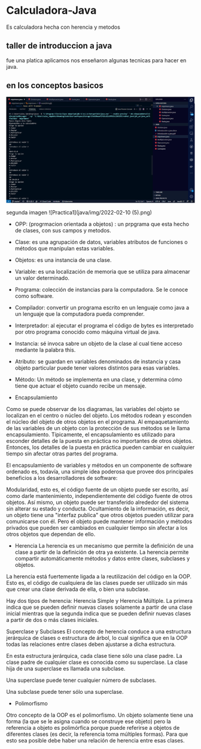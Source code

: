 # Calculadora-Java
 Es calculadora hecha con herencia y metodos


## taller de introduccion a java

fue una platica aplicamos nos enseñaron algunas tecnicas para hacer en java.

## en los conceptos basicos

![Practica](java/img/2022-02-10.png)

segunda imagen 
![Practica1](java/img/2022-02-10 (5).png)

- OPP: (progrmacion orientada a objetos) :
un prpgrama que esta hecho de clases, con sus campos y metodos.
- Clase: es una agrupación de datos, variables atributos de funciones o métodos que manipulan estas variables.
- Objetos: es una instancia de una clase.
- Variable: es una localización de memoria que se utiliza para almacenar un valor determinado.
- Programa: colección de instancias para la computadora. Se le conoce como software.
- Compilador: convertir un programa escrito en un lenguaje como java a un lenguaje que la computadora pueda comprender.
- Interpretador: al ejecutar el programa el código de bytes es interpretado por otro programa conocido como máquina virtual de java.
- Instancia: sé invoca sabre un objeto de la clase al cual tiene acceso mediante la palabra this.
- Atributo: se guardan en variables denominados de instancia y casa objeto particular puede tener valores distintos para esas variables.

- Método: Un método se implementa en una clase, y determina cómo tiene que actuar el objeto cuando recibe un mensaje.

- Encapsulamiento

Como se puede observar de los diagramas, las variables del objeto se localizan en el centro o núcleo del objeto. Los métodos rodean y esconden el núcleo del objeto de otros objetos en el programa. Al empaquetamiento de las variables de un objeto con la protección de sus métodos se le llama encapsulamiento. Típicamente, el encapsulamiento es utilizado para esconder detalles de la puesta en práctica no importantes de otros objetos. Entonces, los detalles de la puesta en práctica pueden cambiar en cualquier tiempo sin afectar otras partes del programa.

El encapsulamiento de variables y métodos en un componente de software ordenado es, todavía, una simple idea poderosa que provee dos principales beneficios a los desarrolladores de software:

Modularidad, esto es, el código fuente de un objeto puede ser escrito, así como darle mantenimiento, independientemente del código fuente de otros objetos. Así mismo, un objeto puede ser transferido alrededor del sistema sin alterar su estado y conducta.
Ocultamiento de la información, es decir, un objeto tiene una "interfaz publica" que otros objetos pueden utilizar para comunicarse con él. Pero el objeto puede mantener información y métodos privados que pueden ser cambiados en cualquier tiempo sin afectar a los otros objetos que dependan de ello.

- Herencia
La herencia es un mecanismo que permite la definición de una clase a partir de la definición de otra ya existente. La herencia permite compartir automáticamente métodos y datos entre clases, subclases y objetos.

La herencia está fuertemente ligada a la reutilización del código en la OOP. Esto es, el código de cualquiera de las clases puede ser utilizado sin más que crear una clase derivada de ella, o bien una subclase.

Hay dos tipos de herencia: Herencia Simple y Herencia Múltiple. La primera indica que se pueden definir nuevas clases solamente a partir de una clase inicial mientras que la segunda indica que se pueden definir nuevas clases a partir de dos o más clases iniciales.

Superclase y Subclases
El concepto de herencia conduce a una estructura jerárquica de clases o estructura de árbol, lo cual significa que en la OOP todas las relaciones entre clases deben ajustarse a dicha estructura.

En esta estructura jerárquica, cada clase tiene sólo una clase padre. La clase padre de cualquier clase es conocida como su superclase. La clase hija de una superclase es llamada una subclase.

Una superclase puede tener cualquier número de subclases.

Una subclase puede tener sólo una superclase.

- Polimorfismo

Otro concepto de la OOP es el polimorfismo. Un objeto solamente tiene una forma (la que se le asigna cuando se construye ese objeto) pero la referencia a objeto es polimórfica porque puede referirse a objetos de diferentes clases (es decir, la referencia toma múltiples formas). Para que esto sea posible debe haber una relación de herencia entre esas clases.


